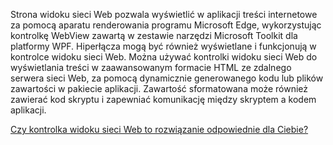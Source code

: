 ﻿Strona widoku sieci Web pozwala wyświetlić w aplikacji treści internetowe za pomocą aparatu renderowania programu Microsoft Edge, wykorzystując kontrolkę WebView zawartą w zestawie narzędzi Microsoft Toolkit dla platformy WPF. Hiperłącza mogą być również wyświetlane i funkcjonują w kontrolce widoku sieci Web.  Można używać kontrolki widoku sieci Web do wyświetlania treści w zaawansowanym formacie HTML ze zdalnego serwera sieci Web, za pomocą dynamicznie generowanego kodu lub plików zawartości w pakiecie aplikacji. Zawartość sformatowana może również zawierać kod skryptu i zapewniać komunikację między skryptem a kodem aplikacji.

[Czy kontrolka widoku sieci Web to rozwiązanie odpowiednie dla Ciebie?](https://docs.microsoft.com/windows/communitytoolkit/controls/wpf-winforms/webview)